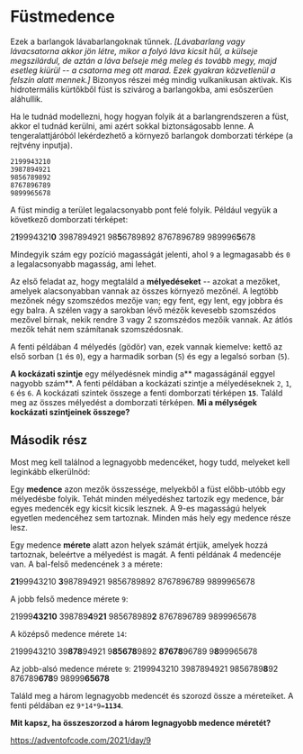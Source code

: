Füstmedence
===========
Ezek a barlangok lávabarlangoknak tűnnek. *[Lávabarlang vagy lávacsatorna akkor jön létre, mikor a folyó láva kicsit hűl, a külseje megszilárdul, de aztán a láva belseje még meleg és tovább megy, majd esetleg kiürül -- a csatorna meg ott marad. Ezek gyakran közvetlenül a felszín alatt mennek.]* Bizonyos részei még mindig vulkanikusan aktívak. Kis hidrotermális kürtőkből füst is szivárog a barlangokba, ami esőszerűen aláhullik.

Ha le tudnád modellezni, hogy hogyan folyik át a barlangrendszeren a füst, akkor el tudnád kerülni, ami azért sokkal biztonságosabb lenne. A tengeralattjáróból lekérdezhető a környező barlangok domborzati térképe (a rejtvény inputja).

```
2199943210
3987894921
9856789892
8767896789
9899965678
```

A füst mindig a terület legalacsonyabb pont felé folyik. Például vegyük a következő domborzati térképet:

2**1**9994321**0**
3987894921
98**5**6789892
8767896789
989996**5**678


Mindegyik szám egy pozíció magasságát jelenti, ahol ``9`` a legmagasabb és ``0`` a legalacsonyabb magasság, ami lehet.

Az első feladat az, hogy megtaláld a **mélyedéseket** -- azokat a mezőket, amelyek alacsonyabban vannak az összes környező mezőnél. A legtöbb mezőnek négy szomszédos mezője van; egy fent, egy lent, egy jobbra és egy balra. A szélen vagy a sarokban lévő mézők kevesebb szomszédos mezővel bírnak, nekik rendre 3 vagy 2 szomszédos mezőik vannak. Az átlós mezők tehát nem számítanak szomszédosnak.

A fenti példában 4 mélyedés (gödör) van, ezek vannak kiemelve: kettő az első sorban (``1`` és ``0``), egy a harmadik sorban (``5``) és egy a legalsó sorban (``5``).

**A kockázati szintje** egy mélyedésnek mindig a** magasságánál eggyel nagyobb szám**. A fenti példában a kockázati szintje a mélyedéseknek ``2``, ``1``, ``6`` és ``6``. A kockázati szintek összege a fenti domborzati térképen **``15``**. Találd meg az összes mélyedést a domborzati térképen. **Mi a mélységek kockázati szintjeinek összege?**

Második rész
------------
Most meg kell találnod a legnagyobb medencéket, hogy tudd, melyeket kell leginkább elkerülnöd:

Egy **medence** azon mezők összessége, melyekből a füst előbb-utóbb egy mélyedésbe folyik. Tehát minden mélyedéshez tartozik egy medence, bár egyes medencék egy kicsit kicsik lesznek. A 9-es magasságú helyek egyetlen medencéhez sem tartoznak. Minden más hely egy medence része lesz. 

Egy medence **mérete** alatt azon helyek számát értjük, amelyek hozzá tartoznak, beleértve a mélyedést is magát. A fenti példának 4 medencéje van. A bal-felső medencének ``3`` a mérete:

**21**99943210
**3**987894921
9856789892
8767896789
9899965678

A jobb felső medence mérete ``9``:

21999**43210**
398789**4**9**21**
985678989**2**
8767896789
9899965678

A középső medence mérete ``14``:

2199943210
39**878**94921
9**85678**9892
**87678**96789
9**8**99965678

Az jobb-alsó medence mérete ``9``:
2199943210
3987894921
9856789**8**92
876789**678**9
98999**65678**

Találd meg a három legnagyobb medencét és szorozd össze a méreteiket. A fenti példában ez ``9*14*9=``**``1134``**.

**Mit kapsz, ha összeszorzod a három legnagyobb medence méretét?**

https://adventofcode.com/2021/day/9
